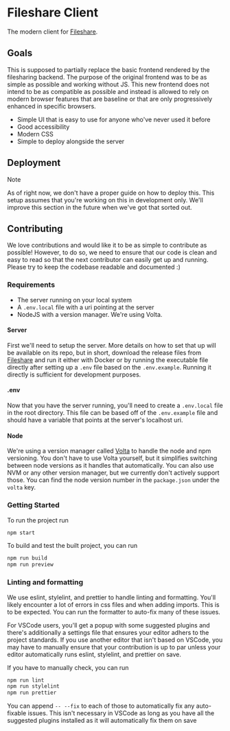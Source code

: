 # Fileshare Client

The modern client for [Fileshare](https://github.com/Reinachan/filesharing).

## Goals

This is supposed to partially replace the basic frontend rendered by the filesharing backend. The purpose of the original frontend was to be as simple as possible and working without JS. This new frontend does not intend to be as compatible as possible and instead is allowed to rely on modern browser features that are baseline or that are only progressively enhanced in specific browsers.

- Simple UI that is easy to use for anyone who've never used it before
- Good accessibility
- Modern CSS
- Simple to deploy alongside the server

## Deployment

> [!NOTE]
> As of right now, we don't have a proper guide on how to deploy this. This setup assumes that you're working on this in development only. We'll improve this section in the future when we've got that sorted out.

## Contributing

We love contributions and would like it to be as simple to contribute as possible! However, to do so, we need to ensure that our code is clean and easy to read so that the next contributor can easily get up and running. Please try to keep the codebase readable and documented :)

### Requirements

- The server running on your local system
- A `.env.local` file with a uri pointing at the server
- NodeJS with a version manager. We're using Volta.

#### Server

First we'll need to setup the server. More details on how to set that up will be available on its repo, but in short, download the release files from [Fileshare](https://github.com/Reinachan/filesharing/releases) and run it either with Docker or by running the executable file directly after setting up a `.env` file based on the `.env.example`. Running it directly is sufficient for development purposes.

#### .env

Now that you have the server running, you'll need to create a `.env.local` file in the root directory. This file can be based off of the `.env.example` file and should have a variable that points at the server's localhost uri.

#### Node

We're using a version manager called [Volta](https://volta.sh) to handle the node and npm versioning. You don't have to use Volta yourself, but it simplifies switching between node versions as it handles that automatically. You can also use NVM or any other version manager, but we currently don't actively support those. You can find the node version number in the `package.json` under the `volta` key.

### Getting Started

To run the project run

```sh
npm start
```

To build and test the built project, you can run

```sh
npm run build
npm run preview
```

### Linting and formatting

We use eslint, stylelint, and prettier to handle linting and formatting. You'll likely encounter a lot of errors in css files and when adding imports. This is to be expected. You can run the formatter to auto-fix many of these issues.

For VSCode users, you'll get a popup with some suggested plugins and there's additionally a settings file that ensures your editor adhers to the project standards. If you use another editor that isn't based on VSCode, you may have to manually ensure that your contribution is up to par unless your editor automatically runs eslint, stylelint, and prettier on save.

If you have to manually check, you can run

```sh
npm run lint
npm run stylelint
npm run prettier
```

You can append `-- --fix` to each of those to automatically fix any auto-fixable issues. This isn't necessary in VSCode as long as you have all the suggested plugins installed as it will automatically fix them on save
